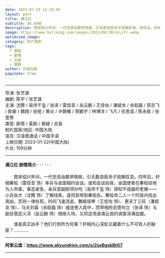 ```yaml
---
date: 2023-07-29 12:10:50
layout: post
title: 满江红
subtitle: 4K.60帧
description: 南宋绍兴年间，一代忠良岳鹏举物故，引无数良臣赤子扼腕叹息。四年后，奸相秦桧率兵与金国相约会谈。谁知会谈前夜，金国使者在秦桧驻地为人所害。事态紧急，亲兵营副统领孙均得知不成器的老舅——小兵张大了解线索，遂将其带到秦桧处。秦桧命二人一个时辰内找出真凶，否则一律处死。时间飞速流逝，舞姬瑶琴、更夫丁三旺、马夫刘喜接连卷入其中，而宰相府总管何立与副总管武义淳相继入场，又将这场波谲云诡的调查涂满血腥......
image: https://www.helloimg.com/images/2023/08/30/oiLrFr.webp
optimized_image: 
category: 热门电影
tags:
  - 悬疑
  - 剧情
  - 古装
  - 喜剧
author: 对酒当歌
paginate: true
---
```


---

导演: 张艺谋  
编剧: 陈宇 / 张艺谋  
主演: 沈腾 / 易烊千玺 / 张译 / 雷佳音 / 岳云鹏 / 王佳怡 / 潘斌龙 / 余皑磊 / 郭京飞 / 欧豪 / 魏翔 / 张弛 / 黄炎 / 许静雅 / 蒋鹏宇 / 林博洋 / 飞凡 / 任思诺 / 陈永胜 / 张壹男  
类型: 剧情 / 喜剧 / 悬疑 / 古装  
制片国家/地区: 中国大陆  
语言: 汉语普通话 / 中国手语  
上映日期: 2023-01-22(中国大陆)  
片长: 159分钟  

---

#### 满江红 剧情简介 · · · · · ·

　　南宋绍兴年间，一代忠良岳鹏举物故，引无数良臣赤子扼腕叹息。四年后，奸相秦桧（雷佳音 饰）率兵与金国相约会谈。谁知会谈前夜，金国使者在秦桧驻地为人所害。事态紧急，亲兵营副统领孙均（易烊千玺 饰）得知不成器的老舅——小兵张大（沈腾 饰）了解线索，遂将其带到秦桧处。秦桧命二人一个时辰内找出真凶，否则一律处死。时间飞速流逝，舞姬瑶琴（王佳怡 饰）、更夫丁三旺（潘斌龙 饰）、马夫刘喜（余皑磊 饰）接连卷入其中，而宰相府总管何立（张译 饰）与副总管武义淳（岳云鹏 饰）相继入场，又将这场波谲云诡的调查涂满血腥。

　　谁是真正凶手？他们行刺所为何事？奸相内心深处又藏着什么不可告人的秘密？…………

---

**阿里云盘：<https://www.aliyundrive.com/s/2seBgsbBtG7>**

---
